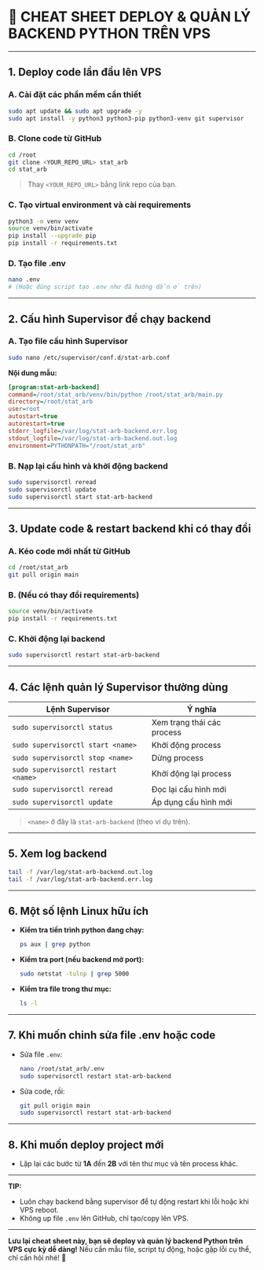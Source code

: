 # 🚀 CHEAT SHEET DEPLOY & QUẢN LÝ BACKEND PYTHON TRÊN VPS

---

## 1. Deploy code lần đầu lên VPS

### A. Cài đặt các phần mềm cần thiết
```bash
sudo apt update && sudo apt upgrade -y
sudo apt install -y python3 python3-pip python3-venv git supervisor
```

### B. Clone code từ GitHub
```bash
cd /root
git clone <YOUR_REPO_URL> stat_arb
cd stat_arb
```
> Thay `<YOUR_REPO_URL>` bằng link repo của bạn.

### C. Tạo virtual environment và cài requirements
```bash
python3 -m venv venv
source venv/bin/activate
pip install --upgrade pip
pip install -r requirements.txt
```

### D. Tạo file .env
```bash
nano .env
# (Hoặc dùng script tạo .env như đã hướng dẫn ở trên)
```

---

## 2. Cấu hình Supervisor để chạy backend

### A. Tạo file cấu hình Supervisor
```bash
sudo nano /etc/supervisor/conf.d/stat-arb.conf
```
**Nội dung mẫu:**
```ini
[program:stat-arb-backend]
command=/root/stat_arb/venv/bin/python /root/stat_arb/main.py
directory=/root/stat_arb
user=root
autostart=true
autorestart=true
stderr_logfile=/var/log/stat-arb-backend.err.log
stdout_logfile=/var/log/stat-arb-backend.out.log
environment=PYTHONPATH="/root/stat_arb"
```

### B. Nạp lại cấu hình và khởi động backend
```bash
sudo supervisorctl reread
sudo supervisorctl update
sudo supervisorctl start stat-arb-backend
```

---

## 3. Update code & restart backend khi có thay đổi

### A. Kéo code mới nhất từ GitHub
```bash
cd /root/stat_arb
git pull origin main
```

### B. (Nếu có thay đổi requirements)
```bash
source venv/bin/activate
pip install -r requirements.txt
```

### C. Khởi động lại backend
```bash
sudo supervisorctl restart stat-arb-backend
```

---

## 4. Các lệnh quản lý Supervisor thường dùng

| Lệnh Supervisor                        | Ý nghĩa                                 |
|----------------------------------------|-----------------------------------------|
| `sudo supervisorctl status`            | Xem trạng thái các process              |
| `sudo supervisorctl start <name>`      | Khởi động process                       |
| `sudo supervisorctl stop <name>`       | Dừng process                            |
| `sudo supervisorctl restart <name>`    | Khởi động lại process                   |
| `sudo supervisorctl reread`            | Đọc lại cấu hình mới                    |
| `sudo supervisorctl update`            | Áp dụng cấu hình mới                    |

> `<name>` ở đây là `stat-arb-backend` (theo ví dụ trên).

---

## 5. Xem log backend

```bash
tail -f /var/log/stat-arb-backend.out.log
tail -f /var/log/stat-arb-backend.err.log
```

---

## 6. Một số lệnh Linux hữu ích

- **Kiểm tra tiến trình python đang chạy:**
  ```bash
  ps aux | grep python
  ```
- **Kiểm tra port (nếu backend mở port):**
  ```bash
  sudo netstat -tulnp | grep 5000
  ```
- **Kiểm tra file trong thư mục:**
  ```bash
  ls -l
  ```

---

## 7. Khi muốn chỉnh sửa file .env hoặc code
- Sửa file `.env`:
  ```bash
  nano /root/stat_arb/.env
  sudo supervisorctl restart stat-arb-backend
  ```
- Sửa code, rồi:
  ```bash
  git pull origin main
  sudo supervisorctl restart stat-arb-backend
  ```

---

## 8. Khi muốn deploy project mới
- Lặp lại các bước từ **1A** đến **2B** với tên thư mục và tên process khác.

---

**TIP:**  
- Luôn chạy backend bằng supervisor để tự động restart khi lỗi hoặc khi VPS reboot.
- Không up file `.env` lên GitHub, chỉ tạo/copy lên VPS.

---

**Lưu lại cheat sheet này, bạn sẽ deploy và quản lý backend Python trên VPS cực kỳ dễ dàng!**
Nếu cần mẫu file, script tự động, hoặc gặp lỗi cụ thể, chỉ cần hỏi nhé! 🚀 